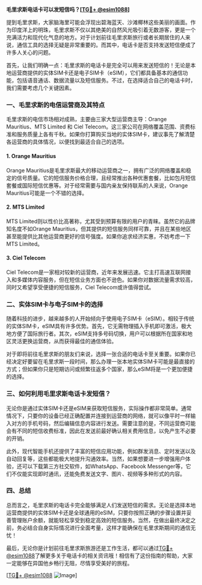 **毛里求斯电话卡可以发短信吗？[[TG💪+ @esim1088](https://t.me/s/esim1088)]**

提到毛里求斯，大家脑海里可能会浮现出碧海蓝天、沙滩椰林这些美丽的画面。作为印度洋上的明珠，毛里求斯不仅以其绝美的自然风光吸引着无数游客，更是一个充满活力和现代化气息的地方。对于计划前往毛里求斯旅行或者长期居住的人来说，通信工具的选择无疑是非常重要的。而其中，电话卡是否支持发送短信便成了许多人关心的问题。

首先，让我们明确一点：毛里求斯的电话卡是完全可以用来发送短信的！无论是本地运营商提供的实体SIM卡还是电子SIM卡（eSIM），它们都具备基本的通信功能，包括语音通话、数据流量以及短信服务。不过，在选择适合自己的电话卡时，我们需要考虑几个关键因素。

### 一、毛里求斯的电信运营商及其特点

毛里求斯的电信市场相对成熟，主要由三家大型运营商主导：Orange Mauritius、MTS Limited 和 Ciel Telecom。这三家公司在网络覆盖范围、资费标准和服务质量上各有千秋。如果你打算购买当地的实体SIM卡，建议事先了解清楚各运营商的具体情况，以便找到最适合自己的选项。

#### 1. Orange Mauritius
Orange Mauritius是毛里求斯最大的移动运营商之一，拥有广泛的网络覆盖和稳定的信号质量。它的短信服务价格合理，且经常推出各种优惠套餐，比如包月短信套餐或国际短信优惠等。对于经常需要与国内亲友保持联系的人来说，Orange Mauritius可能是一个不错的选择。

#### 2. MTS Limited
MTS Limited则以性价比高著称，尤其受到预算有限的用户的青睐。虽然它的品牌知名度不如Orange Mauritius，但其提供的短信服务同样可靠，并且在某些地区甚至能提供比其他运营商更好的信号强度。如果你追求经济实惠，不妨考虑一下MTS Limited。

#### 3. Ciel Telecom
Ciel Telecom是一家相对较新的运营商，近年来发展迅速。它主打高速互联网接入和多媒体内容服务，但在短信业务方面也不逊色。如果你对数据流量需求较高，同时又希望享受便捷的短信服务，Ciel Telecom或许值得尝试。

### 二、实体SIM卡与电子SIM卡的选择

随着科技的进步，越来越多的人开始倾向于使用电子SIM卡（eSIM）。相较于传统的实体SIM卡，eSIM具有许多优势。首先，它无需物理插入手机即可激活，极大地方便了国际旅行者。其次，eSIM支持多号码切换，用户可以根据所在国家和地区灵活更换运营商，从而获得最佳的通信体验。

对于即将前往毛里求斯的朋友们来说，选择一张合适的电话卡至关重要。如果你已经决定好要留在毛里求斯一段时间，那么办理一张本地实体SIM卡可能是最直接的方式；但如果你只是短期访问或频繁往返多个国家，那么eSIM将是一个更加便捷的选择。

### 三、如何利用毛里求斯电话卡发短信？

无论你是通过实体SIM卡还是eSIM来获取短信服务，实际操作都非常简单。通常情况下，只要你的设备已经正确配置并连接到运营商的网络，就可以像平时一样输入对方的手机号码，然后编辑信息内容进行发送。需要注意的是，不同运营商可能会有不同的短信收费标准，因此在发送前最好确认相关费用信息，以免产生不必要的开销。

此外，现代智能手机还提供了丰富的短信应用功能，例如群发消息、定时发送以及自动回复等，这些都能极大地提升沟通效率。当然，如果想要进一步增强用户体验，还可以下载第三方社交软件，如WhatsApp、Facebook Messenger等，它们不仅能实现即时通讯，还能免费发送文字、图片、视频等多种形式的内容。

### 四、总结

总而言之，毛里求斯的电话卡完全能够满足人们发送短信的需求。无论是选择本地运营商提供的实体SIM卡还是全球通用的eSIM，只要你按照正确的步骤设置并妥善管理账户余额，就能轻松享受到稳定高效的短信服务。当然，在做出最终决定之前，务必结合自身实际情况进行全面考量，这样才能确保在毛里求斯期间的通信无忧！

最后，无论你是计划前往毛里求斯旅游还是工作生活，都可以通过[TG💪+ @esim1088](https://t.me/s/esim1088)了解更多关于电话卡的相关资讯哦！相信有了这份指南的帮助，大家一定能够在异国他乡畅行无阻，尽情享受美好的旅程。

[[TG💪+ @esim1088](https://t.me/s/esim1088) ![Image](https://i.postimg.cc/4NQfJmqS/Snipaste-2025-05-13-00-14-12.png)]